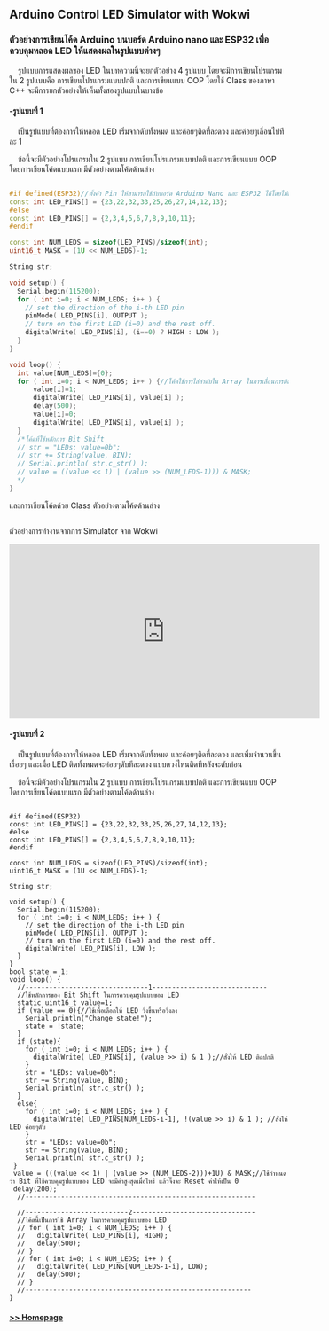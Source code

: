 


## Arduino Control LED Simulator with Wokwi




### ตัวอย่างการเขียนโค้ด Arduino บนบอร์ด Arduino nano และ ESP32 เพื่อควบคุมหลอด LED ให้แสดงผลในรูปแบบต่างๆ

&nbsp;&nbsp;&nbsp;&nbsp;รูปแบบการแสดงผลของ LED ในบทความนี้จะยกตัวอย่าง 4 รูปแบบ โดยจะมีการเขียนโปรแกรมใน 2 รูปแบบคือ การเขียนโปรแกรมแบบปกติ และการเขียนแบบ OOP โดยใช้ Class ของภาษา C++ จะมีการยกตัวอย่างให้เห็นทั้งสองรูปแบบในบางข้อ


#### -รูปแบบที่ 1 

&nbsp;&nbsp;&nbsp;&nbsp;เป็นรูปแบบที่ต้องการให้หลอด LED เริ่มจากดับทั้งหมด และค่อยๆติดที่ละดวง และค่อยๆเลื่อนไปทีละ 1
  

&nbsp;&nbsp;&nbsp;&nbsp;ข้อนี้จะมีตัวอย่างโปรแกรมใน 2 รูปแบบ การเขียนโปรแกรมแบบปกติ และการเขียนแบบ OOP โดยการเขียนโค้ดแบบแรก มีตัวอย่างตามโค้ดด้านล่าง

```C++

#if defined(ESP32)//ตั้งค่า Pin ให้สามารถใช้กับบอร์ด Arduino Nano และ ESP32 ได้โดยไม่ต้องเปลี่ยน Setting Pin
const int LED_PINS[] = {23,22,32,33,25,26,27,14,12,13};
#else
const int LED_PINS[] = {2,3,4,5,6,7,8,9,10,11};
#endif

const int NUM_LEDS = sizeof(LED_PINS)/sizeof(int);
uint16_t MASK = (1U << NUM_LEDS)-1;

String str;

void setup() {
  Serial.begin(115200);
  for ( int i=0; i < NUM_LEDS; i++ ) {
    // set the direction of the i-th LED pin
    pinMode( LED_PINS[i], OUTPUT ); 
    // turn on the first LED (i=0) and the rest off. 
    digitalWrite( LED_PINS[i], (i==0) ? HIGH : LOW );
  }
}

void loop() {
  int value[NUM_LEDS]={0};
  for ( int i=0; i < NUM_LEDS; i++ ) {//โค้ดใช้การไล่ลำดับใน Array ในการเลื่อนการติดของ LED
      value[i]=1;
      digitalWrite( LED_PINS[i], value[i] );  
      delay(500);
      value[i]=0;
      digitalWrite( LED_PINS[i], value[i] );  
  }
  /*โค้ดที่ใช้หลักการ Bit Shift 
  // str = "LEDs: value=0b";
  // str += String(value, BIN);
  // Serial.println( str.c_str() );
  // value = ((value << 1) | (value >> (NUM_LEDS-1))) & MASK;
  */
}

```

และการเขียนโค้ดด้วย Class ตัวอย่างตามโค้ดด้านล่าง

```C++

```

ตัวอย่างการทำงานจากการ Simulator จาก Wokwi 

  
 
<iframe width="560" height="315" src="https://www.youtube.com/embed/3cFXFMgyOkc" title="YouTube video player" frameborder="0" allow="accelerometer; autoplay; clipboard-write; encrypted-media; gyroscope; picture-in-picture" allowfullscreen></iframe>



#### -รูปแบบที่ 2

&nbsp;&nbsp;&nbsp;&nbsp;เป็นรูปแบบที่ต้องการให้หลอด LED เริ่มจากดับทั้งหมด และค่อยๆติดที่ละดวง และเพิ่มจำนวนขึ้นเรื่อยๆ และเมื่อ LED ติดทั้งหมดจะค่อยๆดับทีละดวง แบบดวงไหนติดทีหลังจะดับก่อน
  

&nbsp;&nbsp;&nbsp;&nbsp;ข้อนี้จะมีตัวอย่างโปรแกรมใน 2 รูปแบบ การเขียนโปรแกรมแบบปกติ และการเขียนแบบ OOP โดยการเขียนโค้ดแบบแรก มีตัวอย่างตามโค้ดด้านล่าง

```

#if defined(ESP32)
const int LED_PINS[] = {23,22,32,33,25,26,27,14,12,13};
#else
const int LED_PINS[] = {2,3,4,5,6,7,8,9,10,11};
#endif

const int NUM_LEDS = sizeof(LED_PINS)/sizeof(int);
uint16_t MASK = (1U << NUM_LEDS)-1;

String str;

void setup() {
  Serial.begin(115200);
  for ( int i=0; i < NUM_LEDS; i++ ) {
    // set the direction of the i-th LED pin
    pinMode( LED_PINS[i], OUTPUT ); 
    // turn on the first LED (i=0) and the rest off. 
    digitalWrite( LED_PINS[i], LOW );
  }
}
bool state = 1;
void loop() {
  //-------------------------------1-----------------------------
  //ใช้หลักการของ Bit Shift ในการควบคุมรูปแบบของ LED
  static uint16_t value=1;
  if (value == 0){//ใช้เพื่อเลือกให้ LED วิ่งขึ้นหรือวิ่งลง
    Serial.println("Change state!");
    state = !state;
  }
  if (state){
    for ( int i=0; i < NUM_LEDS; i++ ) {
      digitalWrite( LED_PINS[i], (value >> i) & 1 );//สั่งให้ LED ติดปกติ    
    }
    str = "LEDs: value=0b";
    str += String(value, BIN);
    Serial.println( str.c_str() );
  }
  else{
    for ( int i=0; i < NUM_LEDS; i++ ) {
      digitalWrite( LED_PINS[NUM_LEDS-i-1], !(value >> i) & 1 ); //สั่งให้ LED ค่อยๆดับ   
    }
    str = "LEDs: value=0b";
    str += String(value, BIN);
    Serial.println( str.c_str() );
 }
 value = (((value << 1) | (value >> (NUM_LEDS-2)))+1U) & MASK;//ใช้กำหนดว่า Bit ที่ใช้ควบคุมรูปแบบของ LED จะมีค่าสูงสุดเมื่อไหร่ แล้วจึงจะ Reset ค่าให้เป็น 0
 delay(200);
  //----------------------------------------------------------

  //--------------------------2-------------------------------
  //โค้ดนี้เป็นการใช้ Array ในการควบคุมรูปแบบของ LED 
  // for ( int i=0; i < NUM_LEDS; i++ ) {
  //   digitalWrite( LED_PINS[i], HIGH);  
  //   delay(500);   
  // }
  // for ( int i=0; i < NUM_LEDS; i++ ) {
  //   digitalWrite( LED_PINS[NUM_LEDS-1-i], LOW);  
  //   delay(500);   
  // } 
  //---------------------------------------------------------
}

```




#### [>> Homepage](https://pkrittapon.github.io)


